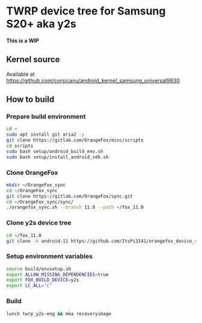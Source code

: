 # TWRP device tree for Samsung S20+ aka y2s

**This is a WIP**

## Kernel source

Available at <https://github.com/corsicanu/android_kernel_samsung_universal9830>

## How to build

### Prepare build environment

```bash
cd ~
sudo apt install git aria2 -y
git clone https://gitlab.com/OrangeFox/misc/scripts
cd scripts
sudo bash setup/android_build_env.sh
sudo bash setup/install_android_sdk.sh
```

### Clone OrangeFox

```bash
mkdir ~/OrangeFox_sync
cd ~/OrangeFox_sync
git clone https://gitlab.com/OrangeFox/sync.git
cd ~/OrangeFox_sync/sync/
./orangefox_sync.sh --branch 11.0 --path ~/fox_11.0
```

### Clone y2s device tree

```bash
cd ~/fox_11.0
git clone -b android-11 https://github.com/ItsPi3141/orangefox_device_samsung_y2s.git device/samsung/y2s
```

### Setup environment variables

```bash
source build/envsetup.sh
export ALLOW_MISSING_DEPENDENCIES=true
export FOX_BUILD_DEVICE=y2s
export LC_ALL="C"
```

### Build

```bash
lunch twrp_y2s-eng && mka recoveryimage
```
